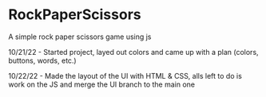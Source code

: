 # RockPaperScissors
A simple rock paper scissors game using js

10/21/22 - Started project, layed out colors and came up with a plan (colors, buttons, words, etc.)

10/22/22 - Made the layout of the UI with HTML & CSS, alls left to do is work on the JS and merge the UI branch to the main one
